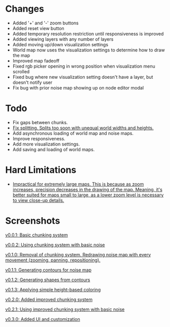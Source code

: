 # Changes
- Added '+' and '-' zoom buttons
- Added reset view button
- Added temporary resolution restriction until responsiveness is improved
- Added viewing layers with any number of layers
- Added moving up/down visualization settings
- World map now uses the visualization settings to determine how to draw the map
- Improved map fadeoff
- Fixed rgb picker opening in wrong position when visualization menu scrolled
- Fixed bug where new visualization setting doesn't have a layer, but doesn't notify user
- Fix bug with prior noise map showing up on node editor modal

# Todo
- Fix gaps between chunks.
- [Fix splitting. Splits too soon with unequal world widths and heights.](https://gyazo.com/03908767ee0e62ce41744b46108223d5)
- Add asynchronous loading of world map and noise maps.
- Improve responsiveness.
- Add more visualization settings.
- Add saving and loading of world maps.

# Hard Limitations
- [Impractical for extremely large maps. This is because as zoom increases, precision decreases in the drawing of the map. Meaning, it's better suited for maps small to large, as a lower zoom level is necessary to view close-up details.](https://gyazo.com/69aa0be214b873100d41c36e17d735fb)

# Screenshots

[v0.0.1: Basic chunking system](https://gyazo.com/0c5e9109ef345a71506cadc2f073017b)

[v0.0.2: Using chunking system with basic noise](https://gyazo.com/4379fa8573ecb0024522b1bcde1a52c2)

[v0.1.0: Removal of chunking system. Redrawing noise map with every movement (zooming, panning, repositioning).](https://gyazo.com/9c01b0b29acd28cc0ee58cd77b4f9e68)

[v0.1.1: Generating contours for noise map](https://gyazo.com/5df468fa2c69e0efa2f148d9922686a0)

[v0.1.2: Generating shapes from contours](https://gyazo.com/33e2790b545fe9b07097b85cda4cd60b)

[v0.1.3: Applying simple height-based coloring](https://gyazo.com/0ba271c6433d6fd15b0f1305923c3131)

[v0.2.0: Added improved chunking system](https://gyazo.com/a40b173106a4ad1f92829ef01dbfc36b)

[v0.2.1: Using improved chunking system with basic noise](https://gyazo.com/bdc23ecca555e06deb557d2f0e83dfe2)

[v0.3.0: Added UI and customization](https://gyazo.com/bb5ba9ddf3790571e857bc8839ce7fec)